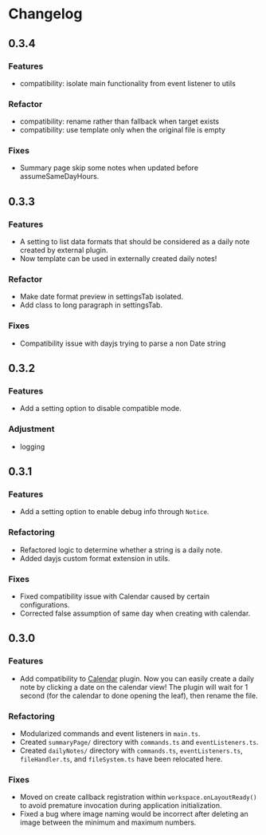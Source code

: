 # Changelog

## 0.3.4

### Features
- compatibility: isolate main functionality from event listener to utils

### Refactor
- compatibility: rename rather than fallback when target exists
- compatibility: use template only when the original file is empty


### Fixes
- Summary page skip some notes when updated before assumeSameDayHours.

## 0.3.3

### Features
- A setting to list data formats that should be considered as a daily note created by external plugin.
- Now template can be used in externally created daily notes!

### Refactor
- Make date format preview in settingsTab isolated.
- Add class to long paragraph in settingsTab.

### Fixes
- Compatibility issue with dayjs trying to parse a non Date string

## 0.3.2

### Features
- Add a setting option to disable compatible mode.

### Adjustment
- logging

## 0.3.1

### Features
- Add a setting option to enable debug info through `Notice`.

### Refactoring
- Refactored logic to determine whether a string is a daily note.
- Added dayjs custom format extension in utils.

### Fixes
- Fixed compatibility issue with Calendar caused by certain configurations.
- Corrected false assumption of same day when creating with calendar.

## 0.3.0

### Features
- Add compatibility to [Calendar](https://github.com/liamcain/obsidian-calendar-plugin) plugin. Now you can easily create a daily note by clicking a date on the calendar view! The plugin will wait for 1 second (for the calendar to done opening the leaf), then rename the file.

### Refactoring
- Modularized commands and event listeners in `main.ts`.
- Created `summaryPage/` directory with `commands.ts` and `eventListeners.ts`.
- Created `dailyNotes/` directory with `commands.ts`, `eventListeners.ts`, `fileHandler.ts`, and `fileSystem.ts` have been relocated here.

### Fixes
- Moved on create callback registration within `workspace.onLayoutReady()` to avoid premature invocation during application initialization.
- Fixed a bug where image naming would be incorrect after deleting an image between the minimum and maximum numbers.
